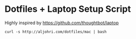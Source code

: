 # Dotfiles + Laptop Setup Script

Highly inspired by https://github.com/thoughtbot/laptop

```
curl -s http://aljohri.com/dotfiles/mac | bash
```
